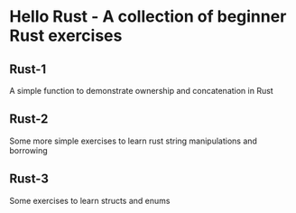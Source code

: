 # Hello Rust - A collection of beginner Rust exercises

## Rust-1
A simple function to demonstrate ownership and concatenation in Rust

## Rust-2
Some more simple exercises to learn rust string manipulations and borrowing

## Rust-3
Some exercises to learn structs and enums
